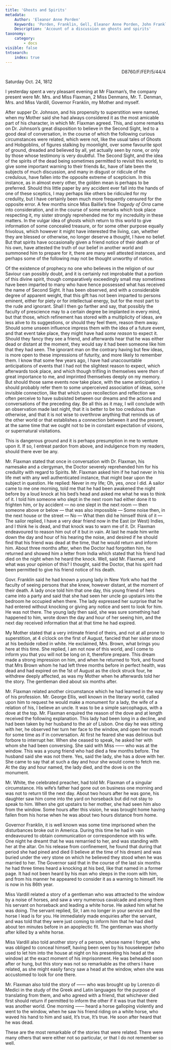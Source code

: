 ```yaml
---
title: 'Ghosts and Spirits'
metadata:
    Author: 'Eleanor Anne Porden'
    Keywords: 'Porden, Franklin, Gell, Eleanor Anne Porden, John Franklin, Vardill, Anna Jane Vardill, Flaxman'
    Description: 'Account of a discussion on ghosts and spirits'
taxonomy:
    category:
        - docs
visible: false
tntsearch:
    index: true
---
```


<div style="text-align:right"><span class="dro">D8760/F/FEP/5/44/4</span> <a href="https://calmview.derbyshire.gov.uk/calmview/Record.aspx?src=CalmView.Catalog&id=D8760%2fF%2fFEP%2f5%2f44%2f4&pos=8" target="_blank"><i class="fa fa-external-link"></i></a></div>

Saturday Oct. 24, 1812 

I yesterday spent a very pleasant evening at Mr Flaxman’s, the company present were Mr. Mrs. and Miss Flaxman, 2 Miss Denmans, Mr. T. Denman, Mrs. and Miss Vardill, Governor Franklin, my Mother and myself.

After supper Dr. Johnson, and his propensity to superstition were named, when my Mother said she had always considered it as the most amicable part of his character, in which Mr. Flaxman agreed. This, and some remarks on Dr. Johnson’s great disposition to believe in the Second Sight, led to a good deal of conversation, in the course of which the following curious circumstances were related, which were not, like the usual tales of Ghosts and Hobgoblins, of figures stalking by moonlight, over some favourite spot of ground, dreaded and believed by all, yet actually seen by none, or only by those whose testimony is very doubtful. The Second Sight, and the idea of the spirits of the dead being sometimes permitted to revisit this world, to give some important warning to their friends &c, have of late been the subjects of much discussion, and many in disgust or ridicule of the credulous, have fallen into the opposite extreme of scepticism. In this instance, as in almost every other, the golden mean is perhaps to be preferred. Should this little paper by any accident ever fall into the hands of one of these sceptics, I may perhaps like others be ridiculed for my credulity, but I have certainly been much more frequently censured for the opposite error. A few months since Miss Baillie’s fine *Tragedy of Orra* came into consideration, and in the course of some remarks which took place respecting it, my sister strongly reprehended me for my incredulity in these matters. In the vulgar idea of ghosts which return to this world to give information of some concealed treasure, or for some other purpose equally frivolous, which however it might have interested the living, can, whether they are blessed or otherwise, no longer deserve a thought, I have no belief. But that spirits have occasionally given a friend notice of their death or of his own, have attested the truth of our belief in another world and summoned him to prepare for it, there are many well attested instances, and perhaps some of the following may not be thought unworthy of notice.

Of the existence of prophecy no one who believes in the religion of our Saviour can possibly doubt, and it is certainly not improbable that a portion of this divine spirit, though comparatively exceedingly small may sometimes have been imparted to many who have hence possessed what has received the name of Second Sight. It has been observed, and with a considerable degree of apparent weight, that this gift has not been imparted to persons eminent, either for piety or for intellectual energy, but for the most part to the rude and ignorant. Shall I then go farther and say, that possibly the faculty of prescience may to a certain degree be implanted in every mind, but that those, which refinement has stored with a multiplicity of ideas, are less alive to its suggestions, or should they feel them, reason them away. Should some unseen influence impress them with the idea of a future event, and that event take place, they might have had *some reason* to expect it. Should they fancy they see a friend, and afterwards hear that he was either dead or distant at the moment, they would say it had been someone like him that they had seen. The ignorant man on the contrary having but few ideas, is more open to these impressions of futurity, and more likely to remember them. I know that some few years ago, I have had unaccountable anticipations of events that I had not the slightest reason to expect, which afterwards took place, and which though trifling in themselves were *then* of great importance to me, and imprinted themselves deeply on my memory. But should those same events now take place, with the same anticipation, I should probably refer them to some unperceived association of ideas, some invisible connection, like that which upon recollection and reflection we often perceive to have subsisted between our dreams and the actions and conversations of the preceding day. Be all this as it may, I will conclude with an observation made last night, that it is better to be too credulous than otherwise, and that it is not wise to overthrow anything that reminds us of the other world or that establishes a connection between it and the present, at the same time that we ought not to be in constant expectation of visions, or supernatural visitations.

This is dangerous ground and it is perhaps presumption in me to venture upon it. If so, I entreat pardon from above, and indulgence from my readers, should there ever be any.

Mr. Flaxman stated that once in conversation with Dr. Flaxman, his namesake and a clergyman, the Doctor severely reprehended him for his credulity with regard to Spirits. Mr. Flaxman asked him if he had never in his life met with any well authenticated instance, that might bear upon the subject in question. He replied: Never in my life; Oh, yes, *once* I did. A sailor came to me one morning, told me that he had been awakened the night before by a loud knock at his bed’s head and asked me what he was to think of it. I told him someone who slept in the next room had either done it to frighten him, or by accident — no one slept in the next room — then someone above or below — that was also impossible — Some noise then, in the next house or the street — No — What then did he himself think of it — The sailor replied, I have a very dear friend now in the East (or West) Indies, and I think he is dead, and that knock was to warn me of it. Dr. Flaxman endeavoured to reason him out of it but in vain. At last he made him write down the day and hour of his hearing the noise, and desired if he should find that his friend was dead at the time, that he would return and inform him. About three months after, when the Doctor had forgotten him, he returned and showed him a letter from India which stated that his friend had died on the night when he heard the knock. Well, said Mr. Flaxman, and what was your opinion of this? I thought, said the Doctor, that his spirit had been permitted to give his friend notice of his death.

Govr. Franklin said he had known a young lady in New York who had the faculty of seeing persons that she knew, however distant, at the moment of their death. A lady once told him that one day, this young friend of hers came into a party and said that she had seen her uncle go upstairs into the bedroom he occupied when there. The lady expressed her surprise that he had entered without knocking or giving any notice and sent to look for him. He was not there. The young lady then said, she was sure something had happened to him, wrote down the day and hour of her seeing him, and the next day received information that at that time he had expired.

My Mother stated that a very intimate friend of theirs, and not at all prone to superstition, at 4 o’clock on the first of August, fancied that her sister stood at his bedside robed in white. He exclaimed, Mrs. Brown, what brings you here at this time. She replied, I am not now of this world, and I come to inform you that you will not be long on it, therefore prepare. This dream made a strong impression on him, and when he returned to York, and found that Mrs Brown whom he had left three months before in perfect health, was dead and had expired on the 1st of August as the clock struck four, he withdrew deeply affected, as was my Mother when he afterwards told her the story. The gentleman died about six months after.

Mr. Flaxman related another circumstance which he had learned in the way of his profession. Mr. George Ellis, well known in the literary world, called upon him to request he would make a monument for a lady, the wife of a relation of his, I believe an uncle. It was to be a simple sarcophagus, with a dove at the top. Mr. Flaxman enquired the reason of the dove and at length received the following explanation. This lady had been long in a decline, and had been taken by her husband to the air of Lisbon. One day he was sitting with her, he observed her turn her face to the window, and open her mouth for some time as if in conversation. At first he feared she was delirious but forbore to interrupt her. When she ceased to speak, he asked her with whom she had been conversing. She said with Miss —— who was at the window. This was a young friend who had died a few months before. The husband said she was not there. Yes, said the lady, she has a dove with her. She came to say that at such a day and hour she would come to fetch me. At the day and hour named, the lady died, and the dove is on the monument.

Mr. White, the celebrated preacher, had told Mr. Flaxman of a singular circumstance. His wife’s father had gone out on business one morning and was not to return till the next day. About two hours after he was gone, his daughter saw him come into the yard on horseback but did not stay to speak to him. When she got upstairs to her mother, she had seen him also from the window. Some hours after this vision, he was brought home having fallen from his horse when he was about two hours distance from home.

Governor Franklin, it is well known was some time imprisoned when the disturbances broke out in America. During this time he had in vain endeavoured to obtain communication or correspondence with his wife. One night he dreamt that he was remarried to her, and was standing with her at the altar. On his release from confinement, he found that during that period she had pined and died (I believe at the time of his dream) and was buried under the very stone on which he believed they stood when he was married to her. The Governor said that in the course of the last six months he had three times heard a knocking at his bed, like that named in a former page. It had not been heard by his man who sleeps in the room with him, and from his manner he appeared to consider it as a warning to himself. He is now in his 86th year.

Miss Vardill related a story of a gentleman who was attracted to the window by a noise of horses, and saw a very numerous cavalcade and among them his servant on horseback and leading a white horse. He asked him what he was doing. The servant replied, Sir, I am no longer in your service and the horse I lead is for you. He immediately made enquiries after the servant, and was told that they were just coming to inform him that he had died about ten minutes before in an apoplectic fit. The gentleman was shortly after killed by a white horse.

Miss Vardill also told another story of a person, whose name I forget, who was obliged to conceal himself, having been seen by his housekeeper (who used to let him into the house at night on his presenting his head at the window) at the exact moment of his imprisonment. He was beheaded soon after or hung, but this story was not so remarkable as the others I have related, as she might easily fancy saw a head at the window, when she was accustomed to look for one there.

Mr. Flaxman also told the story of —— who was brought up by Lorenzo di Medici in the study of the Greek and Latin languages for the purpose of translating from them, and who agreed with a friend, that whichever died first should return if permitted to inform the other if it was true that there was another world. One morning —— heard a horse galloping violently and went to the window, when he saw his friend riding on a white horse, who waved his hand to him and said, It’s true, It’s true. He soon after heard that he was dead.

These are the most remarkable of the stories that were related. There were many others that were either not so particular, or that I do not remember so well.
